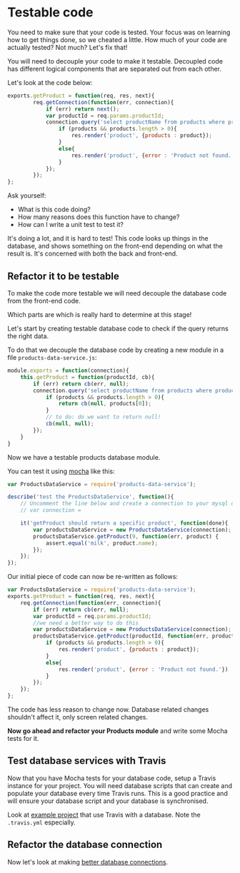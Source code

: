 # Testable code

You need to make sure that your code is tested. Your focus was on learning how to get things done, so we cheated a little. How much of your code are actually tested? Not much? Let's fix that!

You will need to decouple your code to make it testable. Decoupled code has different logical components that are separated out from each other.

Let's look at the code below:

```javascript
exports.getProduct = function(req, res, next){
        req.getConnection(function(err, connection){
            if (err) return next();
            var productId = req.params.productId;
            connection.query('select productName from products where productId = ?', productId, function(err, products){
                if (products && products.length > 0){
                    res.render('product', {products : product});
                }
                else{
                    res.render('product', {error : 'Product not found.'})
                }
            });
        });
};
```

Ask yourself:

* What is this code doing?
* How many reasons does this function have to change?
* How can I write a unit test to test it?

It's doing a lot, and it is hard to test! This code looks up things in the database, and shows something on the front-end depending on what the result is. It's concerned with both the back and front-end.

## Refactor it to be testable

To make the code more testable we will need decouple the database code from the front-end code.

Which parts are which is really hard to determine at this stage!

Let's start by creating testable database code to check if the query returns the right data.

To do that we decouple the database code by creating a new module in a file `products-data-service.js`:

```javascript
module.exports = function(connection){
    this.getProduct = function(productId, cb){
        if (err) return cb(err, null);
        connection.query('select productName from products where productId = ?', productId, function(err, products){
            if (products && products.length > 0){
                return cb(null, products[0]);
            }
            // to do: do we want to return null!
            cb(null, null);
        });
    }
}
```

Now we have a testable products database module.

You can test it using [mocha](https://mochajs.org/) like this:

```javascript
var ProductsDataService = require('products-data-service');

describe('test the ProductsDataService', function(){
    // Uncomment the line below and create a connection to your mysql database
    // var connection =

    it('getProduct should return a specific product', function(done){
        var productsDataService = new ProductsDataService(connection);
        productsDataService.getProduct(9, function(err, product) {
            assert.equal('milk', product.name);
        });
    });
});
```

Our initial piece of code can now be re-written as follows:

```javascript
var ProductsDataService = require('products-data-service');
exports.getProduct = function(req, res, next){
    req.getConnection(function(err, connection){
        if (err) return cb(err, null);
        var productId = req.params.productId;
        //we need a better way to do this
        var productsDataService = new ProductsDataService(connection);
        productsDataService.getProduct(productId, function(err, product) {
            if (products && products.length > 0){
                res.render('product', {products : product});
            }
            else{
                res.render('product', {error : 'Product not found.'})
            }
        });
    });
};
```

The code has less reason to change now. Database related changes shouldn't affect it, only screen related changes.

**Now go ahead and refactor your Products module** and write some Mocha tests for it.

## Test database services with Travis

Now that you have Mocha tests for your database code, setup a Travis instance for your project. You will need  database scripts that can create and populate your database every time Travis runs. This is a good practice and will ensure your database script and your database is synchronised.

Look at [example project](https://github.com/codex-academy/TravisWithDatabase) that use Travis with a database. Note the `.travis.yml` especially.

## Refactor the database connection

Now let's look at making [better database connections](better-database-connections.md).
